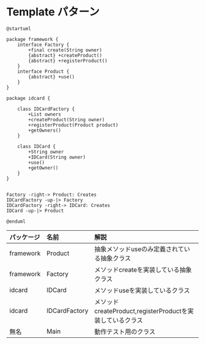 # Template パターン


```uml
@startuml

package framework {
    interface Factory {
        +final create(String owner)
        {abstract} +createProduct()
        {abstract} +registerProduct()
    }
    interface Product {
        {abstract} +use()
    }
}

package idcard {

    class IDCardFactory {
        +List owners
        +createProduct(String owner)
        +registerProduct(Product product)
        +getOwners()
    }

    class IDCard {
        +String owner
        +IDCard(String owner)
        +use()
        +getOwner()
    }
}


Factory -right-> Product: Creates
IDCardFactory -up-|> Factory
IDCardFactory -right-> IDCard: Creates
IDCard -up-|> Product

@enduml
```

| パッケージ | 名前 | 解説 |
|:---------|:----|:-----|
| framework | Product | 抽象メソッドuseのみ定義されている抽象クラス |
| framework | Factory | メソッドcreateを実装している抽象クラス |
| idcard | IDCard | メソッドuseを実装しているクラス |
| idcard | IDCardFactory | メソッドcreateProduct,registerProductを実装しているクラス |
| 無名 | Main | 動作テスト用のクラス | 
